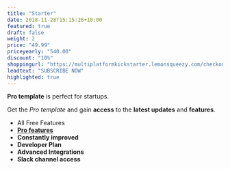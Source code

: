 ```yaml
---
title: "Starter"
date: 2018-11-28T15:15:26+10:00
featured: true
draft: false
weight: 2
price: "49.99"
priceyearly: "540.00"
discount: "10%"
shoppingurl: "https://multiplatformkickstarter.lemonsqueezy.com/checkout/buy/cb91765d-b736-4c8d-a5a0-2d07ddf2e87b"
leadtext: "SUBSCRIBE NOW"
highlighted: true
---
```


**Pro template** is perfect for startups. 

Get the *Pro template* and gain **access** to the **latest updates** and **features**.

* All Free Features
* **[Pro features](/features)**
* **Constantly improved**
* **Developer Plan**
* **Advanced Integrations**
* **Slack channel access**
